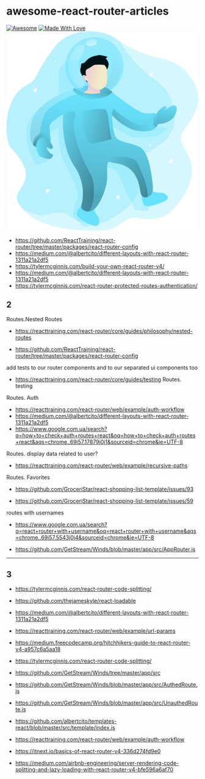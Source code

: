 # awesome-react-router-articles

[![Awesome](https://cdn.rawgit.com/sindresorhus/awesome/d7305f38d29fed78fa85652e3a63e154dd8e8829/media/badge.svg)](https://github.com/ChickenKyiv/awesome-react-router-articles) [![Made With Love](https://img.shields.io/badge/Made%20With-Love-orange.svg)](https://github.com/ChickenKyiv/awesome-react-router-articles)
![astronaut](https://raw.githubusercontent.com/GroceriStar/creative/master/website-illustrations/astronaut.svg?sanitize=true)

- https://github.com/ReactTraining/react-router/tree/master/packages/react-router-config
- https://medium.com/@albertcito/different-layouts-with-react-router-1311a21a2df5
- https://tylermcginnis.com/build-your-own-react-router-v4/
- https://medium.com/@albertcito/different-layouts-with-react-router-1311a21a2df5
- https://tylermcginnis.com/react-router-protected-routes-authentication/

## 2
Routes.Nested Routes
- https://reacttraining.com/react-router/core/guides/philosophy/nested-routes

- https://github.com/ReactTraining/react-router/tree/master/packages/react-router-config

add tests to our router components
and to our separated ui components too
- https://reacttraining.com/react-router/core/guides/testing
Routes. testing


Routes. Auth
- https://reacttraining.com/react-router/web/example/auth-workflow
- https://medium.com/@albertcito/different-layouts-with-react-router-1311a21a2df5
- https://www.google.com.ua/search?q=how+to+check+auth+routes+react&oq=how+to+check+auth+routes+react&aqs=chrome..69i57.17879j0j1&sourceid=chrome&ie=UTF-8

Routes. display data related to user?
- https://reacttraining.com/react-router/web/example/recursive-paths

Routes. Favorites
- https://github.com/GroceriStar/react-shopping-list-template/issues/93

- https://github.com/GroceriStar/react-shopping-list-template/issues/59

routes with usernames
- https://www.google.com.ua/search?q=react+router+with+username&oq=react+router+with+username&aqs=chrome..69i57.5543j0j4&sourceid=chrome&ie=UTF-8

- https://github.com/GetStream/Winds/blob/master/app/src/AppRouter.js

---

## 3 

- https://tylermcginnis.com/react-router-code-splitting/
- https://github.com/thejameskyle/react-loadable

- https://medium.com/@albertcito/different-layouts-with-react-router-1311a21a2df5
- https://reacttraining.com/react-router/web/example/url-params
- https://medium.freecodecamp.org/hitchhikers-guide-to-react-router-v4-a957c6a5aa18
- https://tylermcginnis.com/react-router-code-splitting/
- https://github.com/GetStream/Winds/tree/master/app/src
- https://github.com/GetStream/Winds/blob/master/app/src/AuthedRoute.js
- https://github.com/GetStream/Winds/blob/master/app/src/UnauthedRoute.js
- https://github.com/albertcito/templates-react/blob/master/src/template/index.js
- https://reacttraining.com/react-router/web/example/auth-workflow


- https://itnext.io/basics-of-react-router-v4-336d274fd9e0

- https://medium.com/airbnb-engineering/server-rendering-code-splitting-and-lazy-loading-with-react-router-v4-bfe596a6af70
